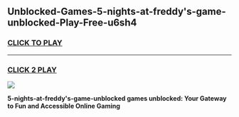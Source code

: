 
## Unblocked-Games-5-nights-at-freddy's-game-unblocked-Play-Free-u6sh4
<h3>
<a href="https://premium76.site?title=5-nights-at-freddy's-game-unblocked&ref=19M">CLICK TO PLAY</a></h3>
<hr>

<h3>
<a href="https://premium76.site?title=5-nights-at-freddy's-game-unblocked&ref=19M">CLICK 2 PLAY</a>
  
</h3>

<a href="https://premium76.site?title=5-nights-at-freddy's-game-unblocked&ref=19M"><img src="https://clearcache.store/games.png"></a>


**5-nights-at-freddy's-game-unblocked games unblocked: Your Gateway to Fun and Accessible Online Gaming**
